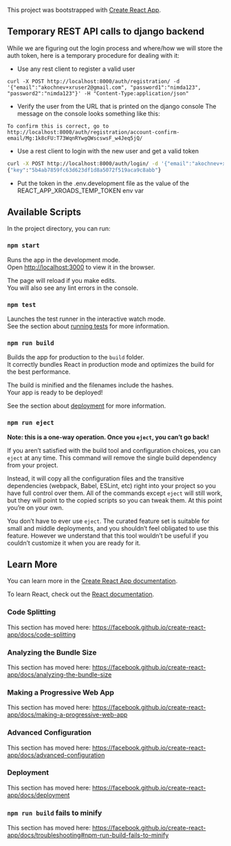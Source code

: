 This project was bootstrapped with [Create React App](https://github.com/facebook/create-react-app).

## Temporary REST API calls to django backend

While we are figuring out the login process and where/how we will store the auth token, here is a temporary procedure for dealing with it: 

* Use any rest client to register a valid user
```
curl -X POST http://localhost:8000/auth/registration/ -d '{"email":"akochnev+xruser2@gmail.com", "password1":"nimda123", "password2":"nimda123"}' -H "Content-Type:application/json"
```

* Verify the user from the URL that is printed on the django console
The message on the console looks something like this: 
```
To confirm this is correct, go to http://localhost:8000/auth/registration/account-confirm-email/Mg:1k8cFU:T73WqnRYwgQWscswsF_w4Jeq5jQ/
```
* Use a rest client to login with the new user and get a valid token
```bash
curl -X POST http://localhost:8000/auth/login/ -d '{"email":"akochnev+xruser2@gmail.com", "password":"nimda123"}' -H "Content-Type:application/json"
{"key":"5b4ab7859fc63d623df1d8a5072f519aca9c8abb"}
```

* Put the token in the .env.development file as the value of the REACT_APP_XROADS_TEMP_TOKEN env var
## Available Scripts

In the project directory, you can run:

### `npm start`

Runs the app in the development mode.<br />
Open [http://localhost:3000](http://localhost:3000) to view it in the browser.

The page will reload if you make edits.<br />
You will also see any lint errors in the console.

### `npm test`

Launches the test runner in the interactive watch mode.<br />
See the section about [running tests](https://facebook.github.io/create-react-app/docs/running-tests) for more information.

### `npm run build`

Builds the app for production to the `build` folder.<br />
It correctly bundles React in production mode and optimizes the build for the best performance.

The build is minified and the filenames include the hashes.<br />
Your app is ready to be deployed!

See the section about [deployment](https://facebook.github.io/create-react-app/docs/deployment) for more information.

### `npm run eject`

**Note: this is a one-way operation. Once you `eject`, you can’t go back!**

If you aren’t satisfied with the build tool and configuration choices, you can `eject` at any time. This command will remove the single build dependency from your project.

Instead, it will copy all the configuration files and the transitive dependencies (webpack, Babel, ESLint, etc) right into your project so you have full control over them. All of the commands except `eject` will still work, but they will point to the copied scripts so you can tweak them. At this point you’re on your own.

You don’t have to ever use `eject`. The curated feature set is suitable for small and middle deployments, and you shouldn’t feel obligated to use this feature. However we understand that this tool wouldn’t be useful if you couldn’t customize it when you are ready for it.

## Learn More

You can learn more in the [Create React App documentation](https://facebook.github.io/create-react-app/docs/getting-started).

To learn React, check out the [React documentation](https://reactjs.org/).

### Code Splitting

This section has moved here: https://facebook.github.io/create-react-app/docs/code-splitting

### Analyzing the Bundle Size

This section has moved here: https://facebook.github.io/create-react-app/docs/analyzing-the-bundle-size

### Making a Progressive Web App

This section has moved here: https://facebook.github.io/create-react-app/docs/making-a-progressive-web-app

### Advanced Configuration

This section has moved here: https://facebook.github.io/create-react-app/docs/advanced-configuration

### Deployment

This section has moved here: https://facebook.github.io/create-react-app/docs/deployment

### `npm run build` fails to minify

This section has moved here: https://facebook.github.io/create-react-app/docs/troubleshooting#npm-run-build-fails-to-minify
